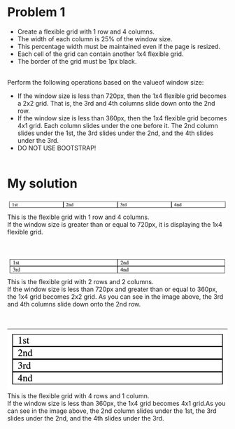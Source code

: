 # Problem 1

- Create a flexible grid with 1 row and 4 columns.
- The width of each column is 25% of the window size. 
- This percentage width must be maintained even if the page is resized.
- Each cell of the grid can contain another 1x4 flexible grid.
- The border of the grid must be 1px black.

</br>
Perform the following operations based on the valueof window size:

- If the window size is less than 720px, then the 1x4 flexible grid becomes a 2x2 grid. That is, the 3rd and 4th columns slide down onto the 2nd row.
- If the window size is less than 360px, then the 1x4 flexible grid becomes 4x1 grid. Each column slides under the one before it. The 2nd column slides under the 1st, the 3rd slides under the 2nd, and the 4th slides under the 3rd.
- DO NOT USE BOOTSTRAP!
</br></br>

# My solution
![Sketch](/images/1x4.png)
This is the flexible grid with 1 row and 4 columns.</br>
If the window size is greater than or equal to 720px, it is displaying the 1x4 flexible grid.
</br></br></br>

![Sketch](/images/2x2.png)
This is the flexible grid with 2 rows and 2 columns.</br>
If the window size is less than 720px and greater than or equal to 360px, the 1x4 grid becomes 2x2 grid. As you can see in the image above, the 3rd and 4th columns slide down onto the 2nd row.
</br></br></br>

![Sketch](/images/4x1.png)</br>
This is the flexible grid with 4 rows and 1 column.</br>
If the window size is less than 360px, the 1x4 grid becomes 4x1 grid.As you can see in the image above, the 2nd column slides under the 1st, the 3rd slides under the 2nd, and the 4th slides under the 3rd.
